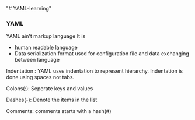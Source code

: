 "# YAML-learning"

### YAML

YAML ain't markup language
It is

- human readable language
- Data serialization format used for configuration file and data exchanging between language

Indentation : YAML uses indentation to represent hierarchy. Indentation is done using spaces not tabs.

Colons(:): Seperate keys and values

Dashes(-): Denote the items in the list

Comments: comments starts with a hash(#)

